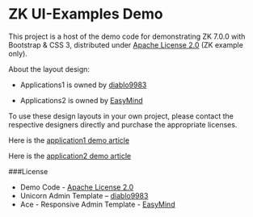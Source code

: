 ZK UI-Examples Demo
==============================

This project is a host of the demo code for demonstrating ZK 7.0.0 with Bootstrap & CSS 3, distributed under [Apache License 2.0](http://www.apache.org/licenses/LICENSE-2.0) (ZK example only).

About the layout design:

 * Applications1 is owned by [diablo9983](https://wrapbootstrap.com/theme/unicorn-admin-template-WB0F35928)

 * Applications2 is owned by [EasyMind](https://wrapbootstrap.com/theme/ace-responsive-admin-template-WB0B30DGR)


 To use these design layouts in your own project, please contact the respective designers directly and purchase the appropriate licenses.

Here is the [application1 demo article](http://blog.zkoss.org/index.php/2013/08/13/zk-7-new-theme-system-with-bootstrap-css-3/)

Here is the [application2 demo article](http://books.zkoss.org/wiki/Small_Talks/2013/November/Customizing_Bootstrap_Theme_Demonstration)


###License
	
* Demo Code - [Apache License 2.0](http://www.apache.org/licenses/LICENSE-2.0)
* Unicorn Admin Template – [diablo9983](https://wrapbootstrap.com/theme/unicorn-admin-template-WB0F35928)
* Ace - Responsive Admin Template - [EasyMind](https://wrapbootstrap.com/theme/ace-responsive-admin-template-WB0B30DGR)